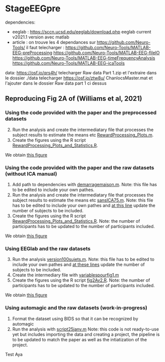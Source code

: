 # StageEEGpre

dependencies:
- eeglab : https://sccn.ucsd.edu/eeglab/download.php  eeglab current v2021.1 version avec matlab
- article : 
on trouve les 4 dependances sur https://github.com/Neuro-Tools/
il faut telecharger : https://github.com/Neuro-Tools/MATLAB-EEG-preProcessing
  https://github.com/Neuro-Tools/MATLAB-EEG-fileIO
  https://github.com/Neuro-Tools/MATLAB-EEG-timeFrequencyAnalysis
  https://github.com/Neuro-Tools/MATLAB-EEG-icaTools

data:
https://osf.io/qrs4h/
telecharger Raw data Part 1.zip et l'extraire dans le dossier ./data
telecharger https://osf.io/ztw8u/ ChanlocsMaster.mat et l'ajouter dans le dossier Raw data part 1 ci dessus

## Reproducing Fig 2A of (Williams et al, 2021)

### Using the code provided with the paper and the preprocessed datasets

2. Run the analysis and create the intermediatary file that processes the subject results to estimate the means etc [RewardProcessing_Plots.m](https://github.com/Inria-Empenn/StageEEGpre/blob/main/src/eeglabcode/plot/RewardProcessing_Plots.m). 
3. Create the figures using the R script [RewardProcessing_Plots_and_Statistics.R](https://github.com/Inria-Empenn/StageEEGpre/blob/main/src/graphiques/RewardProcessing_Plots_and_Statistics.R). 

We obtain [this figure](https://github.com/Inria-Empenn/StageEEGpre/blob/main/figures/articke%20fig2/preprocessed100.png)

### Using the code provided with the paper and the raw datasets (without ICA manual)

1. Add path to dependencies with [demarragemaison.m](https://github.com/Inria-Empenn/StageEEGpre/blob/main/src/header%20script/demarragemaison.m). Note: this file has to be edited to include your own pathes.
3. Run the analysis and create the intermediatary file that processes the subject results to estimate the means etc [sansICA75.m](https://github.com/Inria-Empenn/StageEEGpre/blob/main/src/article/sansICA75.m). Note: this file has to be edited to include your own pathes and [at this line](https://github.com/Inria-Empenn/StageEEGpre/blob/main/src/article/sansICA75.m#L78) update the number of subjects to be included.
4. Create the figures using the R script [RewardProcessing_Plots_and_Statistics.R](https://github.com/Inria-Empenn/StageEEGpre/blob/main/src/graphiques/RewardProcessing_Plots_and_Statistics.R). Note: the number of participants has to be updated to the number of participants included.

We obtain [this figure](https://github.com/Inria-Empenn/StageEEGpre/blob/main/figures/articke%20fig2/noica73.png)

### Using EEGlab and the raw datasets

3. Run the analysis [version100sujets.m](https://github.com/Inria-Empenn/StageEEGpre/blob/main/src/eeglabcode/janvier/100%20sujets/version100sujets.m). Note: this file has to be edited to include your own pathes and [at these lines](https://github.com/Inria-Empenn/StageEEGpre/blob/main/src/eeglabcode/janvier/100%20sujets/version100sujets.m#L20-L21) update the number of subjects to be included.
4. Create the intermediary file with [variablespourfig1.m](https://github.com/Inria-Empenn/StageEEGpre/blob/main/src/eeglabcode/janvier/figure1/variablespourfig1.m)
5. Create the figures using the R script [fig2Av2.R](https://github.com/Inria-Empenn/StageEEGpre/blob/main/src/codeR/fig2Av2.R). Note: the number of participants has to be updated to the number of participants included.

We obtain [this figure](https://github.com/Inria-Empenn/StageEEGpre/blob/main/figures/articke%20fig2/100sujetseeglabfinal.png)

### Using automagic and the raw datasets (work-in-progress)

1. Format the dataset using BIDS so that it can be recognized by automagic
2. Run the analysis with [script25janv.m](https://github.com/Inria-Empenn/StageEEGpre/blob/main/src/automagic/janvier/script25janv.m) Note: this code is not ready-to-use yet but includes importing the data and creating a project, the pipeline is to be updated to match the paper as well as the intiatization of the project.

Test Aya
